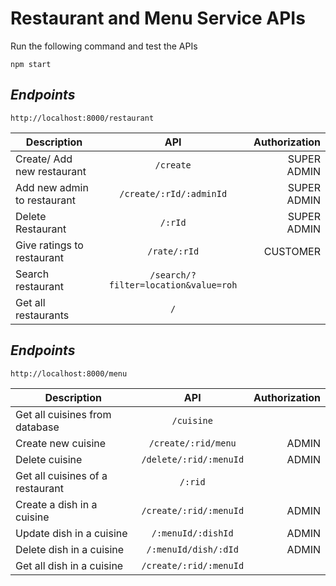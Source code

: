 # Restaurant and Menu Service APIs

Run the following command and test the APIs
```
npm start
```

## _Endpoints_

```
http://localhost:8000/restaurant
```

| Description       | API           | Authorization  |
| ------------- |:-------------:| -----:|
| Create/ Add new restaurant      | `/create` | SUPER ADMIN |
| Add new admin to restaurant     | `/create/:rId/:adminId`      |  SUPER ADMIN  |
| Delete Restaurant | `/:rId`      |  SUPER ADMIN   |
| Give ratings to restaurant | `/rate/:rId`      |  CUSTOMER   |
| Search restaurant | `/search/?filter=location&value=roh`      |     |
| Get all restaurants | `/`      |     |



## _Endpoints_

```
http://localhost:8000/menu
```

| Description       | API           | Authorization  |
| ------------- |:-------------:| -----:|
| Get all cuisines from database      | `/cuisine` |  |
| Create new cuisine     | `/create/:rid/menu`      |  ADMIN  |
| Delete cuisine | `/delete/:rid/:menuId`      |  ADMIN   |
| Get all cuisines of a restaurant | `/:rid`      |     |
| Create a dish in a cuisine | `/create/:rid/:menuId`      |  ADMIN   |
| Update dish in a cuisine | `/:menuId/:dishId`      |  ADMIN   |
| Delete dish in a cuisine | `/:menuId/dish/:dId`      |  ADMIN   |
| Get all dish in a cuisine | `/create/:rid/:menuId`      |     |
